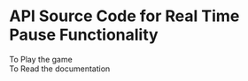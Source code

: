 # API Source Code for Real Time Pause Functionality
To Play the game  
To Read the documentation  

